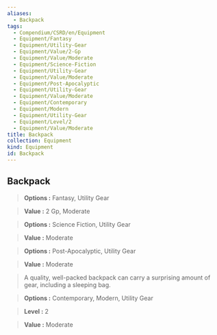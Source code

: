 ```yaml
---
aliases:
  - Backpack
tags:
  - Compendium/CSRD/en/Equipment
  - Equipment/Fantasy
  - Equipment/Utility-Gear
  - Equipment/Value/2-Gp
  - Equipment/Value/Moderate
  - Equipment/Science-Fiction
  - Equipment/Utility-Gear
  - Equipment/Value/Moderate
  - Equipment/Post-Apocalyptic
  - Equipment/Utility-Gear
  - Equipment/Value/Moderate
  - Equipment/Contemporary
  - Equipment/Modern
  - Equipment/Utility-Gear
  - Equipment/Level/2
  - Equipment/Value/Moderate
title: Backpack
collection: Equipment
kind: Equipment
id: Backpack
---
```

## Backpack    
    
>    
> **Options :** Fantasy, Utility Gear    
> **Value :** 2 Gp, Moderate    
    
>    
> **Options :** Science Fiction, Utility Gear    
> **Value :** Moderate    
    
>    
> **Options :** Post-Apocalyptic, Utility Gear    
> **Value :** Moderate    
    
>A quality, well-packed backpack can carry a surprising amount of gear, including a sleeping bag.    
> **Options :** Contemporary, Modern, Utility Gear    
> **Level :** 2    
> **Value :** Moderate
